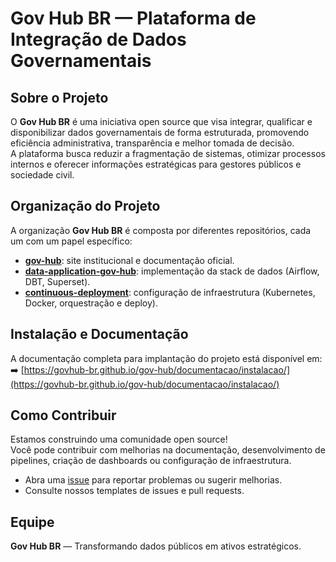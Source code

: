 # Gov Hub BR — Plataforma de Integração de Dados Governamentais

## Sobre o Projeto

O **Gov Hub BR** é uma iniciativa open source que visa integrar, qualificar e disponibilizar dados governamentais de forma estruturada, promovendo eficiência administrativa, transparência e melhor tomada de decisão.  
A plataforma busca reduzir a fragmentação de sistemas, otimizar processos internos e oferecer informações estratégicas para gestores públicos e sociedade civil.

## Organização do Projeto

A organização **Gov Hub BR** é composta por diferentes repositórios, cada um com um papel específico:

- **[gov-hub](http://gov-hub.io/)**: site institucional e documentação oficial.  
- **[data-application-gov-hub](https://github.com/GovHub-br/data-application-gov-hub)**: implementação da stack de dados (Airflow, DBT, Superset).  
- **[continuous-deployment](https://github.com/GovHub-br/continuous-deployment)**: configuração de infraestrutura (Kubernetes, Docker, orquestração e deploy).  

## Instalação e Documentação

A documentação completa para implantação do projeto está disponível em:  
➡️ [https://govhub-br.github.io/gov-hub/documentacao/instalacao/](https://govhub-br.github.io/gov-hub/documentacao/instalacao/)

## Como Contribuir

Estamos construindo uma comunidade open source!  
Você pode contribuir com melhorias na documentação, desenvolvimento de pipelines, criação de dashboards ou configuração de infraestrutura.

- Abra uma [issue](https://github.com/govhub-br/gov-hub/issues) para reportar problemas ou sugerir melhorias.
- Consulte nossos templates de issues e pull requests.

## Equipe

**Gov Hub BR** — Transformando dados públicos em ativos estratégicos.
